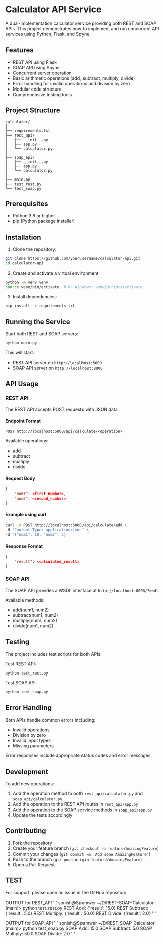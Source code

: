# Calculator API Service

A dual-implementation calculator service providing both REST and SOAP APIs. This project demonstrates how to implement and run concurrent API services using Python, Flask, and Spyne.

## Features

- REST API using Flask
- SOAP API using Spyne
- Concurrent server operation
- Basic arithmetic operations (add, subtract, multiply, divide)
- Error handling for invalid operations and division by zero
- Modular code structure
- Comprehensive testing tools

## Project Structure

```
calculator/
│
├── requirements.txt
├── rest_api/
│   ├── __init__.py
│   ├── app.py
│   └── calculator.py
│
├── soap_api/
│   ├── __init__.py
│   ├── app.py
│   └── calculator.py
│
├── main.py
├── test_rest.py
└── test_soap.py
```

## Prerequisites

- Python 3.8 or higher
- pip (Python package installer)

## Installation

1. Clone the repository:
```bash
git clone https://github.com/yourusername/calculator-api.git
cd calculator-api
```

2. Create and activate a virtual environment:
```bash
python -m venv venv
source venv/bin/activate  # On Windows: venv\Scripts\activate
```

3. Install dependencies:
```bash
pip install -r requirements.txt
```

## Running the Service

Start both REST and SOAP servers:
```bash
python main.py
```

This will start:
- REST API server on `http://localhost:5000`
- SOAP API server on `http://localhost:8000`

## API Usage

### REST API

The REST API accepts POST requests with JSON data.

#### Endpoint Format
```
POST http://localhost:5000/api/calculate/<operation>
```

Available operations:
- add
- subtract
- multiply
- divide

#### Request Body
```json
{
    "num1": <first_number>,
    "num2": <second_number>
}
```

#### Example using curl
```bash
curl -X POST http://localhost:5000/api/calculate/add \
-H "Content-Type: application/json" \
-d '{"num1": 10, "num2": 5}'
```

#### Response Format
```json
{
    "result": <calculated_result>
}
```

### SOAP API

The SOAP API provides a WSDL interface at `http://localhost:8000/?wsdl`

Available methods:
- add(num1, num2)
- subtract(num1, num2)
- multiply(num1, num2)
- divide(num1, num2)

## Testing

The project includes test scripts for both APIs:

Test REST API:
```bash
python test_rest.py
```

Test SOAP API:
```bash
python test_soap.py
```

## Error Handling

Both APIs handle common errors including:
- Invalid operations
- Division by zero
- Invalid input types
- Missing parameters

Error responses include appropriate status codes and error messages.

## Development

To add new operations:

1. Add the operation method to both `rest_api/calculator.py` and `soap_api/calculator.py`
2. Add the operation to the REST API routes in `rest_api/app.py`
3. Add the operation to the SOAP service methods in `soap_api/app.py`
4. Update the tests accordingly

## Contributing

1. Fork the repository
2. Create your feature branch (`git checkout -b feature/AmazingFeature`)
3. Commit your changes (`git commit -m 'Add some AmazingFeature'`)
4. Push to the branch (`git push origin feature/AmazingFeature`)
5. Open a Pull Request


## TEST

For support, please open an issue in the GitHub repository.

OUTPUT for REST_API
'''
sonish@Spamwer ~/D/REST-SOAP-Calculator (main)> python test_rest.py
REST Add: {'result': 15.0}
REST Subtract: {'result': 5.0}
REST Multiply: {'result': 50.0}
REST Divide: {'result': 2.0}
'''

OUTPUT for SOAP_API
'''
sonish@Spamwer ~/D/REST-SOAP-Calculator (main)> python test_soap.py
SOAP Add: 15.0
SOAP Subtract: 5.0
SOAP Multiply: 50.0
SOAP Divide: 2.0
'''

